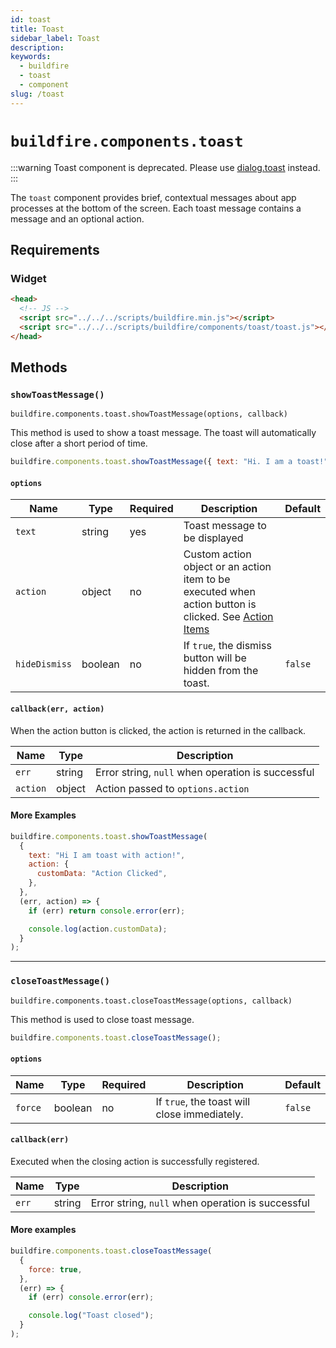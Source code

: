 ```yaml
---
id: toast
title: Toast
sidebar_label: Toast
description:
keywords:
  - buildfire
  - toast
  - component
slug: /toast
---
```


# `buildfire.components.toast`

:::warning
Toast component is deprecated. Please use [dialog.toast](/docs/dialogs#toast) instead.
:::

The `toast` component provides brief, contextual messages about app processes at the bottom of the screen. Each toast message contains a message and an optional action.

## Requirements

### Widget

```html
<head>
  <!-- JS -->
  <script src="../../../scripts/buildfire.min.js"></script>
  <script src="../../../scripts/buildfire/components/toast/toast.js"></script>
</head>
```

## Methods

### `showToastMessage()` <div class="label widget"></div>

`buildfire.components.toast.showToastMessage(options, callback)`

This method is used to show a toast message. The toast will automatically close after a short period of time.

```javascript
buildfire.components.toast.showToastMessage({ text: "Hi. I am a toast!" });
```

#### `options`

| Name          | Type    | Required | Description                                                                                                                 | Default |
| ------------- | ------- | -------- | --------------------------------------------------------------------------------------------------------------------------- | ------- |
| `text`        | string  | yes      | Toast message to be displayed                                                                                               |         |
| `action`      | object  | no       | Custom action object or an action item to be executed when action button is clicked. See [Action Items](/docs/action-items) |         |
| `hideDismiss` | boolean | no       | If `true`, the dismiss button will be hidden from the toast.                                                                | `false` |

#### `callback(err, action)`

When the action button is clicked, the action is returned in the callback.

| Name     | Type   | Description                                       |
| -------- | ------ | ------------------------------------------------- |
| `err`    | string | Error string, `null` when operation is successful |
| `action` | object | Action passed to `options.action`                 |

#### More Examples

```javascript
buildfire.components.toast.showToastMessage(
  {
    text: "Hi I am toast with action!",
    action: {
      customData: "Action Clicked",
    },
  },
  (err, action) => {
    if (err) return console.error(err);

    console.log(action.customData);
  }
);
```

---

### `closeToastMessage()` <div class="label widget"></div>

`buildfire.components.toast.closeToastMessage(options, callback)`

This method is used to close toast message.

```javascript
buildfire.components.toast.closeToastMessage();
```

#### `options`

| Name    | Type    | Required | Description                                  | Default |
| ------- | ------- | -------- | -------------------------------------------- | ------- |
| `force` | boolean | no       | If `true`, the toast will close immediately. | `false` |

#### `callback(err)`

Executed when the closing action is successfully registered.

| Name  | Type   | Description                                       |
| ----- | ------ | ------------------------------------------------- |
| `err` | string | Error string, `null` when operation is successful |

#### More examples

```javascript
buildfire.components.toast.closeToastMessage(
  {
    force: true,
  },
  (err) => {
    if (err) console.error(err);

    console.log("Toast closed");
  }
);
```
